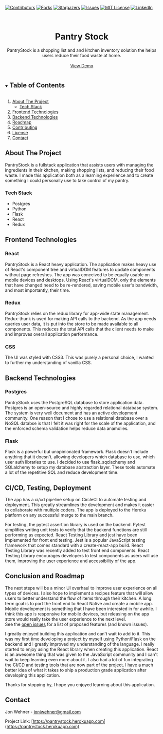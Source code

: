 <!--
*** Thanks for checking out the Best-README-Template. If you have a suggestion
*** that would make this better, please fork the repo and create a pull request
*** or simply open an issue with the tag "enhancement".
*** Thanks again! Now go create something AMAZING! :D
***
***
***
*** To avoid retyping too much info. Do a search and replace for the following:
*** jon-wehner, repo_name, twitter_handle, jonjwehner@gmail.com, project_title, project_description
-->

<!-- PROJECT SHIELDS -->
<!--
*** I'm using markdown "reference style" links for readability.
*** Reference links are enclosed in brackets [ ] instead of parentheses ( ).
*** See the bottom of this document for the declaration of the reference variables
*** for contributors-url, forks-url, etc. This is an optional, concise syntax you may use.
*** https://www.markdownguide.org/basic-syntax/#reference-style-links
*** TODO: RUN THROUGH CODE AND FIND A GOOD SNIPPET
-->

[![Contributors][contributors-shield]][contributors-url]
[![Forks][forks-shield]][forks-url]
[![Stargazers][stars-shield]][stars-url]
[![Issues][issues-shield]][issues-url]
[![MIT License][license-shield]][license-url]
[![LinkedIn][linkedin-shield]][linkedin-url]

<!-- PROJECT LOGO -->
<br />
<p align="center">
  <!-- <a href="https://github.com/jon-wehner/PantryStock">
    <img src="images/logo.png" alt="Logo" width="80" height="80">
  </a> -->

  <h1 align="center">Pantry Stock </h3>

  <p align="center">
    PantryStock is a shopping list and and kitchen inventory solution the helps users reduce their food waste at home. 
    <br />    
    <br />
    <a href="https://pantrystock.herokuapp.com">View Demo</a>    
  </p>
</p>

<!-- TABLE OF CONTENTS -->
<details open="open">
  <summary><h2 style="display: inline-block">Table of Contents</h2></summary>
  <ol>
    <li>
      <a href="#about-the-project">About The Project</a>
      <ul>
        <li><a href="#built-with">Tech Stack</a></li>
      </ul>
    </li>    
    <li><a href="#Frontend-Technologies">Frontend Technologies</a></li>
    <li><a href="#Backend-Technologies">Backend Technologies</a></li>
    <li><a href="#roadmap">Roadmap</a></li>
    <li><a href=">
    <li><a href="#contributing">Contributing</a></li>
    <li><a href="#license">License</a></li>
    <li><a href="#contact">Contact</a></li>    
  </ol>
</details>

<!-- ABOUT THE PROJECT -->

## About The Project
PantryStock is a fullstack application that assists users with managing the ingredients in their kitchen, making shopping lists, and reducing their food waste. 
I made this application both as a learning experience and to create something I could personally use to take control of my pantry.

### Tech Stack

- Postgres[]()
- Python[]()
- Flask[]()
- React[]()
- Redux[]()

<!-- ## Application Architecture Overview -->
<!-- CHART GOES HERE -->
## Frontend Technologies

### React
PantryStock is a React heavy application. The application makes heavy use of React's component tree and virtualDOM features to update components without page refreshes. The app was conceived to be equally usable on mobile devices and desktops. Using React's virtualDOM, only the elements that have changed need to be re-rendered, saving mobile user's bandwidth, and most importantly, their time. 
### Redux
PantryStock relies on the redux library for app-wide state management. Redux-thunk is used for making API calls to the backend. As the app needs queries user data, it is put into the store to be made available to all components. This reduces the total API calls that the client needs to make and improves overall application performance. 

### CSS
The UI was styled with CSS3. This was purely a personal choice, I wanted to further my understanding of vanilla CSS. 

## Backend Technologies

### Postgres
PantryStock uses the PostgreSQL database to store application data. Postgres is an open-source and highly regarded relational database system. The system is very well document and has an active development community. One reason that I chose to use a relational database over a NoSQL databse is that I felt it was right for the scale of the application, and the enforced schema validation helps reduce data anamolies. 

### Flask
Flask is a powerful but unopinionated framework. Flask doesn't include anything that it doesn't, allowing developers which database to use, which user auth libraries to use. I decided to use flask_sqclachemy and SQLalchemy to setup my database abstraction layer. These tools automate a lot of the repetitive SQL and reduce development time. 

## CI/CD, Testing, Deployment

The app has a ci/cd pipeline setup on CircleCI to automate testing and deployment. This greatly streamlines the development and makes it easier to collaborate with multiple coders. The app is deployed to the Heroku platform on any successful merge to the main branch.

For testing, the pytest assertion library is used on the backend. Pytest simplifies writing unit tests to verify that the backend functions are still performing as expected. React Testing Library and jest have been implemented for front end testing. Jest is a popular JavaScript testing framework that comes standard with a create-react-app build. React Testing Library was recently added to test front end components. React Testing Library encourages developers to test components as users will use them, improving the user experience and accessibility of the app. 

<!-- ROADMAP -->

## Conclusion and Roadmap
The next steps will be a minor UI overhaul to improve user experience on all types of devices. I also hope to implement a recipes feature that will allow users to better understand the flow of items through their kitchen. A long term goal is to port the front end to React Native and create a mobile app. Mobile development is something that I have been interested in for awhile. I think this app is responsive for mobile devices, but releasing on the app store would really take the user experience to the next level.  
See the [open issues](https://github.com/jon-wehner/repo_name/issues) for a list of proposed features (and known issues).

I greatly enjoyed building this application and can't wait to add to it. This was my first time developing a project by myself using Python/Flask on the backend and I greatly improved my understanding of the language. I really started to enjoy using the React library when creating this application. React is an awesome thing that was given to the JavaScript community and I can't wait to keep learning even more about it. I also had a lot of fun integrating the CI/CD and testing tools that are now part of the project. I have a much better idea of what it takes to ship a production grade application after developing this application.

Thanks for stopping by, I hope you enjoyed learning about this application.
<!-- CONTACT -->

## Contact

Jon Wehner - jonjwehner@gmail.com

Project Link: [https://pantrystock.herokuapp.com](https://pantrystock.herokuapp.com)


<!-- MARKDOWN LINKS & IMAGES -->
<!-- https://www.markdownguide.org/basic-syntax/#reference-style-links -->

[contributors-shield]: https://img.shields.io/github/contributors/jon-wehner/PantryStock.svg?style=for-the-badge
[contributors-url]: https://github.com/jon-wehner/PantryStock/graphs/contributors
[forks-shield]: https://img.shields.io/github/forks/jon-wehner/PantryStock.svg?style=for-the-badge
[forks-url]: https://github.com/jon-wehner/PantryStock/network/members
[stars-shield]: https://img.shields.io/github/stars/jon-wehner/PantryStock.svg?style=for-the-badge
[stars-url]: https://github.com/jon-wehner/PantryStock/stargazers
[issues-shield]: https://img.shields.io/github/issues/jon-wehner/PantryStock.svg?style=for-the-badge
[issues-url]: https://github.com/jon-wehner/PantryStock/issues
[license-shield]: https://img.shields.io/github/license/jon-wehner/PantryStock.svg?style=for-the-badge
[license-url]: https://github.com/jon-wehner/PantryStock/blob/master/LICENSE.txt
[linkedin-shield]: https://img.shields.io/badge/-LinkedIn-black.svg?style=for-the-badge&logo=linkedin&colorB=555
[linkedin-url]: https://linkedin.com/in/jon-wehner
